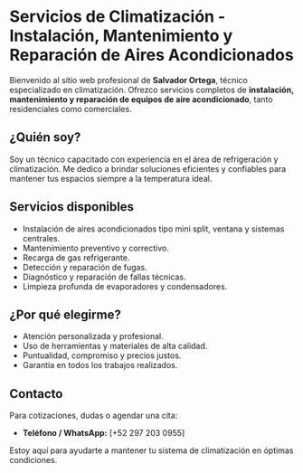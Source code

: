 # Servicios de Climatización - Instalación, Mantenimiento y Reparación de Aires Acondicionados

Bienvenido al sitio web profesional de **Salvador Ortega**, técnico especializado en climatización. Ofrezco servicios completos de **instalación, mantenimiento y reparación de equipos de aire acondicionado**, tanto residenciales como comerciales.

## ¿Quién soy?

Soy un técnico capacitado con experiencia en el área de refrigeración y climatización. Me dedico a brindar soluciones eficientes y confiables para mantener tus espacios siempre a la temperatura ideal.

## Servicios disponibles

- Instalación de aires acondicionados tipo mini split, ventana y sistemas centrales.
- Mantenimiento preventivo y correctivo.
- Recarga de gas refrigerante.
- Detección y reparación de fugas.
- Diagnóstico y reparación de fallas técnicas.
- Limpieza profunda de evaporadores y condensadores.

## ¿Por qué elegirme?

- Atención personalizada y profesional.
- Uso de herramientas y materiales de alta calidad.
- Puntualidad, compromiso y precios justos.
- Garantía en todos los trabajos realizados.

## Contacto

Para cotizaciones, dudas o agendar una cita:

- **Teléfono / WhatsApp:** [+52 297 203 0955]  

Estoy aquí para ayudarte a mantener tu sistema de climatización en óptimas condiciones.
